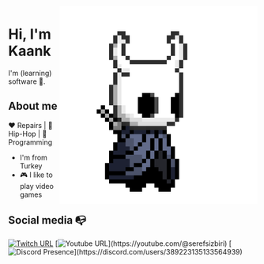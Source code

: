 <img align="right" width="400" height="400" src="https://raw.githubusercontent.com/ZerrowOnDiscord/ZerrowOnDiscord/master/assets/hollor_knight.gif">


# Hi, I'm Kaank
I'm (learning) software 🤖.

## About me 

:heart: Repairs | :black_heart: Hip-Hop | :blue_heart: Programming

-  I'm from Turkey
- :video_game: I like to play video games

## Social media :mailbox_with_no_mail:

[![Twitch URL](https://img.shields.io/twitter/url?color=%231DA1F2&label=follow&logo=twitter&logoColor=%231DA1F2&style=flat-square&url=https%3A%2F%2Fwww.reddit.com%2Fuser%2FFatChicken277)](https://twitch.tv/serefsizbirisi)
[![Youtube URL](https://img.shields.io/twitter/url?color=%23fb3958&label=follow&logo=instagram&logoColor=%23fb3958&style=flat-square&url=https%3A%2F%2Fwww.instagram.com%2Falejorc_)](https://youtube.com/@serefsizbiri)
[![Discord Presence](https://lanyard-profile-readme.vercel.app/api/389223135133564939?theme=light&bg=809ecf&animated=false&hideDiscrim=true&borderRadius=30px&idleMessage=Probably%20doing%20something%20else...)](https://discord.com/users/389223135133564939)


